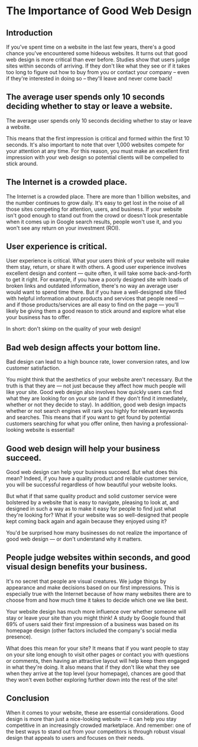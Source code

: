 # The Importance of Good Web Design

## Introduction

If you've spent time on a website in the last few years, there's a good chance you've encountered some hideous websites. It turns out that good web design is more critical than ever before. Studies show that users judge sites within seconds of arriving. If they don't like what they see or if it takes too long to figure out how to buy from you or contact your company – even if they're interested in doing so – they'll leave and never come back!

## The average user spends only 10 seconds deciding whether to stay or leave a website.

The average user spends only 10 seconds deciding whether to stay or leave a website.

This means that the first impression is critical and formed within the first 10 seconds. It's also important to note that over 1,000 websites compete for your attention at any time. For this reason, you must make an excellent first impression with your web design so potential clients will be compelled to stick around.

## The Internet is a crowded place.

The Internet is a crowded place. There are more than 1 billion websites, and the number continues to grow daily. It's easy to get lost in the noise of all those sites competing for attention, users, and business. If your website isn't good enough to stand out from the crowd or doesn't look presentable when it comes up in Google search results, people won't use it, and you won't see any return on your investment (ROI).

## User experience is critical.

User experience is critical. What your users think of your website will make them stay, return, or share it with others. A good user experience involves excellent design and content — quite often, it will take some back-and-forth to get it right. For example, if you have a poorly designed site with loads of broken links and outdated information, there's no way an average user would want to spend time there. But if you have a well-designed site filled with helpful information about products and services that people need — and if those products/services are all easy to find on the page — you'll likely be giving them a good reason to stick around and explore what else your business has to offer.

In short: don't skimp on the quality of your web design!

## Bad web design affects your bottom line.

Bad design can lead to a high bounce rate, lower conversion rates, and low customer satisfaction.

You might think that the aesthetics of your website aren't necessary. But the truth is that they are — not just because they affect how much people will like your site. Good web design also involves how quickly users can find what they are looking for on your site (and if they don't find it immediately, whether or not they decide to stay). In addition, good web design impacts whether or not search engines will rank you highly for relevant keywords and searches. This means that if you want to get found by potential customers searching for what you offer online, then having a professional-looking website is essential!

## Good web design will help your business succeed.

Good web design can help your business succeed. But what does this mean? Indeed, if you have a quality product and reliable customer service, you will be successful regardless of how beautiful your website looks.

But what if that same quality product and solid customer service were bolstered by a website that is easy to navigate, pleasing to look at, and designed in such a way as to make it easy for people to find just what they're looking for? What if your website was so well-designed that people kept coming back again and again because they enjoyed using it?

You'd be surprised how many businesses do not realize the importance of good web design — or don't understand why it matters.

## People judge websites within seconds, and good visual design benefits your business.

It's no secret that people are visual creatures. We judge things by appearance and make decisions based on our first impressions. This is especially true with the Internet because of how many websites there are to choose from and how much time it takes to decide which one we like best.

Your website design has much more influence over whether someone will stay or leave your site than you might think! A study by Google found that 69% of users said their first impression of a business was based on its homepage design (other factors included the company's social media presence).

What does this mean for your site? It means that if you want people to stay on your site long enough to visit other pages or contact you with questions or comments, then having an attractive layout will help keep them engaged in what they're doing. It also means that if they don't like what they see when they arrive at the top level (your homepage), chances are good that they won't even bother exploring further down into the rest of the site!

## Conclusion

When it comes to your website, these are essential considerations. Good design is more than just a nice-looking website — it can help you stay competitive in an increasingly crowded marketplace. And remember: one of the best ways to stand out from your competitors is through robust visual design that appeals to users and focuses on their needs.